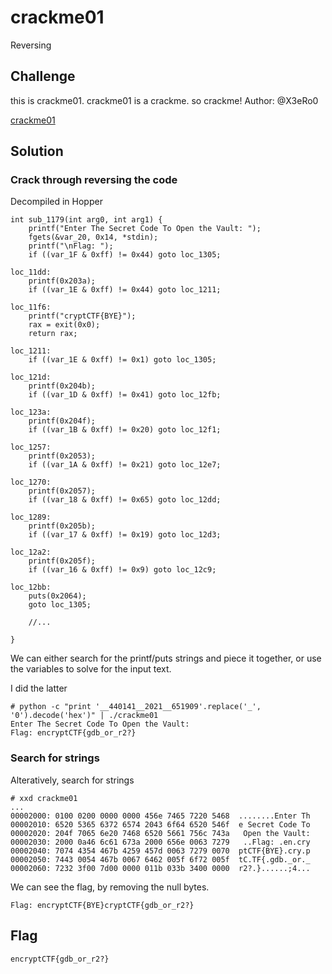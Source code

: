 # crackme01
Reversing

## Challenge 

this is crackme01. crackme01 is a crackme. so crackme! Author: @X3eRo0

[crackme01](crackme01)

## Solution

### Crack through reversing the code

Decompiled in Hopper

	int sub_1179(int arg0, int arg1) {
	    printf("Enter The Secret Code To Open the Vault: ");
	    fgets(&var_20, 0x14, *stdin);
	    printf("\nFlag: ");
	    if ((var_1F & 0xff) != 0x44) goto loc_1305;

	loc_11dd:
	    printf(0x203a);
	    if ((var_1E & 0xff) != 0x44) goto loc_1211;

	loc_11f6:
	    printf("cryptCTF{BYE}");
	    rax = exit(0x0);
	    return rax;

	loc_1211:
	    if ((var_1E & 0xff) != 0x1) goto loc_1305;

	loc_121d:
	    printf(0x204b);
	    if ((var_1D & 0xff) != 0x41) goto loc_12fb;

	loc_123a:
	    printf(0x204f);
	    if ((var_1B & 0xff) != 0x20) goto loc_12f1;

	loc_1257:
	    printf(0x2053);
	    if ((var_1A & 0xff) != 0x21) goto loc_12e7;

	loc_1270:
	    printf(0x2057);
	    if ((var_18 & 0xff) != 0x65) goto loc_12dd;

	loc_1289:
	    printf(0x205b);
	    if ((var_17 & 0xff) != 0x19) goto loc_12d3;

	loc_12a2:
	    printf(0x205f);
	    if ((var_16 & 0xff) != 0x9) goto loc_12c9;

	loc_12bb:
	    puts(0x2064);
	    goto loc_1305;

	    //...
	
	}

We can either search for the printf/puts strings and piece it together, or use the variables to solve for the input text.

I did the latter

	# python -c "print '__440141__2021__651909'.replace('_', '0').decode('hex')" | ./crackme01
	Enter The Secret Code To Open the Vault: 
	Flag: encryptCTF{gdb_or_r2?}

### Search for strings

Alteratively, search for strings

	# xxd crackme01 
	...
	00002000: 0100 0200 0000 0000 456e 7465 7220 5468  ........Enter Th
	00002010: 6520 5365 6372 6574 2043 6f64 6520 546f  e Secret Code To
	00002020: 204f 7065 6e20 7468 6520 5661 756c 743a   Open the Vault:
	00002030: 2000 0a46 6c61 673a 2000 656e 0063 7279   ..Flag: .en.cry
	00002040: 7074 4354 467b 4259 457d 0063 7279 0070  ptCTF{BYE}.cry.p
	00002050: 7443 0054 467b 0067 6462 005f 6f72 005f  tC.TF{.gdb._or._
	00002060: 7232 3f00 7d00 0000 011b 033b 3400 0000  r2?.}......;4...

We can see the flag, by removing the null bytes.

	Flag: encryptCTF{BYE}cryptCTF{gdb_or_r2?}


## Flag

	encryptCTF{gdb_or_r2?}
